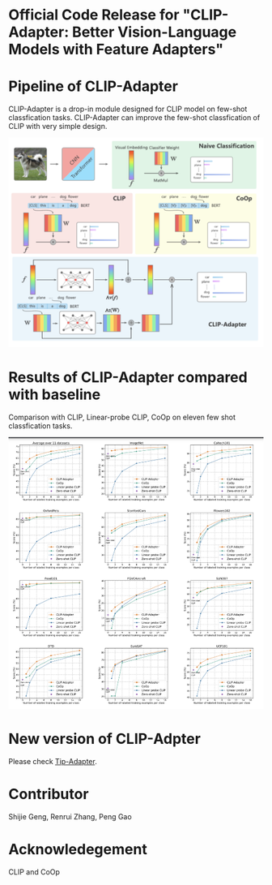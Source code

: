# Official Code Release for "CLIP-Adapter: Better Vision-Language Models with Feature Adapters"

# Pipeline of CLIP-Adapter
CLIP-Adapter is a drop-in module designed for CLIP model on few-shot classfication tasks. CLIP-Adapter can improve the few-shot classfication of CLIP with very simple design.
<div align="center">
  <img src="pipeline.jpg"/>
</div>

# Results of CLIP-Adapter compared with baseline
Comparison with CLIP, Linear-probe CLIP, CoOp on eleven few shot classfication tasks. 

<div align="center">
  <img src="results.jpg"/>
</div>

# New version of CLIP-Adpter
Please check [Tip-Adapter](https://github.com/gaopengcuhk/Tip-Adapter).

# Contributor
Shijie Geng, Renrui Zhang, Peng Gao

# Acknowledegement
CLIP and CoOp
